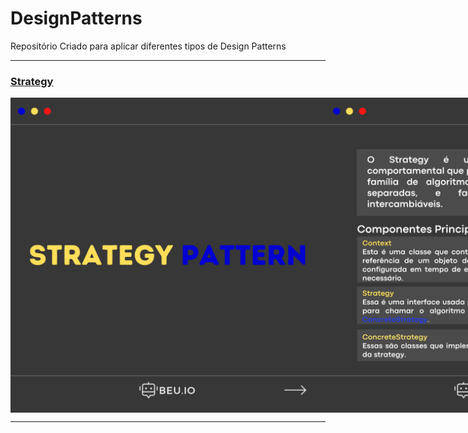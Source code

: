 # DesignPatterns
Repositório Criado para aplicar diferentes tipos de Design Patterns

--- 

<h3><a href="https://github.com/OseiasBeu/DesignPatterns/tree/main/Strategy" target="blank">Strategy</a></h3>
<div align="center" style="display: flex"><br>
  <img align="center" alt="img-1" src="Strategy/Assets/1.png">
  <img align="center" alt="img-1" src="Strategy/Assets/2.png">
  <img align="center" alt="img-1" src="Strategy/Assets/3.png">
  <img align="center" alt="img-1" src="Strategy/Assets/4.png">
  <img align="center" alt="img-1" src="Strategy/Assets/5.png">
  <img align="center" alt="img-1" src="Strategy/Assets/6.png">
  <img align="center" alt="img-1" src="Strategy/Assets/7.png">
</div>

---
